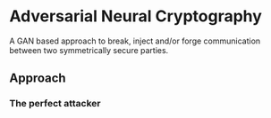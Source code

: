 # Adversarial Neural Cryptography
A GAN based approach to break, inject and/or forge communication between two symmetrically secure parties.

## Approach

### The perfect attacker